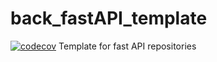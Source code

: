 # back_fastAPI_template
[![codecov](https://codecov.io/gh/Maua-Dev/back_fastAPI_template/branch/main/graph/badge.svg?token=M16VBNGBR3)](https://codecov.io/gh/Maua-Dev/back_fastAPI_template)
Template for fast API repositories
